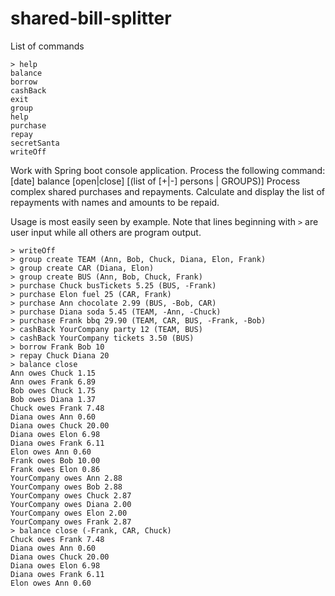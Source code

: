 # shared-bill-splitter


List of commands
```
> help
balance
borrow
cashBack
exit
group
help
purchase
repay
secretSanta
writeOff
```


Work with Spring boot console application.
Process the following command:
[date] balance [open|close] [(list of [+|-] persons | GROUPS)]
Process complex shared purchases and repayments.
Calculate and display the list of repayments with names and amounts to be repaid.


Usage is most easily seen by example. Note that lines beginning with `>` are user input while all others are program output. 

```
> writeOff
> group create TEAM (Ann, Bob, Chuck, Diana, Elon, Frank)
> group create CAR (Diana, Elon)
> group create BUS (Ann, Bob, Chuck, Frank)
> purchase Chuck busTickets 5.25 (BUS, -Frank)
> purchase Elon fuel 25 (CAR, Frank)
> purchase Ann chocolate 2.99 (BUS, -Bob, CAR)
> purchase Diana soda 5.45 (TEAM, -Ann, -Chuck)
> purchase Frank bbq 29.90 (TEAM, CAR, BUS, -Frank, -Bob)
> cashBack YourCompany party 12 (TEAM, BUS)
> cashBack YourCompany tickets 3.50 (BUS)
> borrow Frank Bob 10
> repay Chuck Diana 20
> balance close
Ann owes Chuck 1.15
Ann owes Frank 6.89
Bob owes Chuck 1.75
Bob owes Diana 1.37
Chuck owes Frank 7.48
Diana owes Ann 0.60
Diana owes Chuck 20.00
Diana owes Elon 6.98
Diana owes Frank 6.11
Elon owes Ann 0.60
Frank owes Bob 10.00
Frank owes Elon 0.86
YourCompany owes Ann 2.88
YourCompany owes Bob 2.88
YourCompany owes Chuck 2.87
YourCompany owes Diana 2.00
YourCompany owes Elon 2.00
YourCompany owes Frank 2.87
> balance close (-Frank, CAR, Chuck)
Chuck owes Frank 7.48
Diana owes Ann 0.60
Diana owes Chuck 20.00
Diana owes Elon 6.98
Diana owes Frank 6.11
Elon owes Ann 0.60
```
